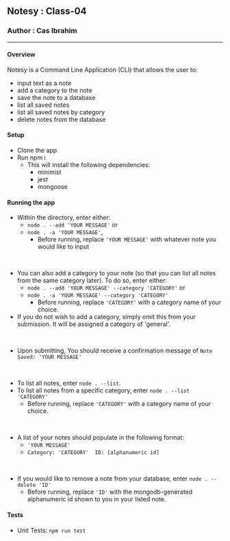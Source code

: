 ## Notesy : Class-04
### Author : Cas Ibrahim

---


#### Overview
Notesy is a Command Line Application (CLI) that allows the user to:
  * input text as a note
  * add a category to the note
  * save the note to a database
  * list all saved notes 
  * list all saved notes by category
  * delete notes from the database

#### Setup
* Clone the app
* Run npm i
  * This will install the following dependencies:
    * minimist
    * jest
    * mongoose

#### Running the app
* Within the directory, enter either: 
  * `node . --add 'YOUR MESSAGE'` or
  * `node . -a 'YOUR MESSAGE'`, 
    * Before running, replace `'YOUR MESSAGE'` with whatever note you would like to input
<br>

* You can also add a category to your note (so that you can list all notes from the same category later). To do so, enter either:
  * `node . --add 'YOUR MESSAGE' --category 'CATEGORY'` or
  * `node . -a 'YOUR MESSAGE' --category 'CATEGORY'`
    * Before running, replace `'CATEGORY'` with a category name of your choice.
* If you do not wish to add a category, simply omit this from your submission. It will be assigned a category of 'general'.
<br>

* Upon submitting, You should receive a confirmation message of `Note Saved: 'YOUR MESSAGE' `
<br>

* To list all notes, enter `node . --list`.
* To list all notes from a specific category, enter `node . --list 'CATEGORY'`
  * Before running, replace `'CATEGORY'` with a category name of your choice.
<br>

* A list of your notes should populate in the following format:
  * `'YOUR MESSAGE'`
  * `Category: 'CATEGORY'  ID: [alphanumeric id]`
<br>

* If you would like to remove a note from your database, enter `node . --delete 'ID'`
    * Before running, replace `'ID'` with the mongodb-generated alphanumeric id shown to you in your listed note.

#### Tests
* Unit Tests: `npm run test`

<!-- #### UML -->
